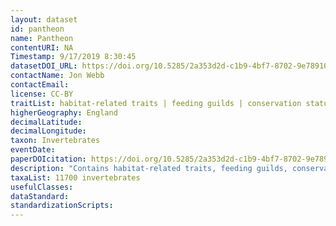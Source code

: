 ```yaml
---
layout: dataset
id: pantheon
name: Pantheon
contentURI: NA
Timestamp: 9/17/2019 8:30:45
datasetDOI_URL: https://doi.org/10.5285/2a353d2d-c1b9-4bf7-8702-9e78910844bc
contactName: Jon Webb
contactEmail:  
license: CC-BY
traitList: habitat-related traits | feeding guilds | conservation status | biotic interactions
higherGeography: England
decimalLatitude: 
decimalLongitude: 
taxon: Invertebrates
eventDate: 
paperDOIcitation: https://doi.org/10.5285/2a353d2d-c1b9-4bf7-8702-9e78910844bc
description: "Contains habitat-related traits, feeding guilds, conservation status (including rarity and threat status), legal protection data and associations with other taxa for just over 11,700 invertebrates"
taxaList: 11700 invertebrates
usefulClasses:  
dataStandard:
standardizationScripts: 
---
```

